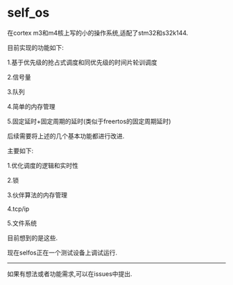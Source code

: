 # self_os

在cortex m3和m4核上写的小的操作系统,适配了stm32和s32k144.

目前实现的功能如下:

1.基于优先级的抢占式调度和同优先级的时间片轮训调度

2.信号量

3.队列

4.简单的内存管理

5.固定延时+固定周期的延时(类似于freertos的固定周期延时)

后续需要将上述的几个基本功能都进行改进.

主要如下:

1.优化调度的逻辑和实时性

2.锁

3.伙伴算法的内存管理

4.tcp/ip

5.文件系统

目前想到的是这些.

现在selfos正在一个测试设备上调试运行.

-------

如果有想法或者功能需求,可以在issues中提出.
